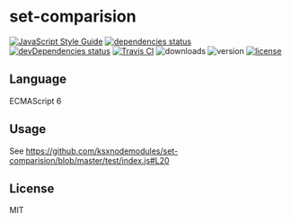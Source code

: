 
# set-comparision
[![JavaScript Style Guide](https://img.shields.io/badge/code%20style-standard-brightgreen.svg)](http://standardjs.com/)
[![dependencies status](https://david-dm.org/ksxnodemodules/set-comparision.svg)](https://david-dm.org/ksxnodemodules/set-comparision#info=dependencies)
[![devDependencies status](https://david-dm.org/ksxnodemodules/set-comparision/dev-status.svg)](https://david-dm.org/ksxnodemodules/set-comparision#info=devDependencies)
[![Travis CI](https://travis-ci.org/ksxnodemodules/set-comparision.svg?branch=master)](https://travis-ci.org/ksxnodemodules/set-comparision)
![downloads](https://img.shields.io/npm/dt/set-comparision.svg)
![version](https://img.shields.io/npm/v/set-comparision.svg)
[![license](https://img.shields.io/npm/l/set-comparision.svg)](http://spdx.org/licenses/MIT)

## Language

ECMAScript 6

## Usage

See https://github.com/ksxnodemodules/set-comparision/blob/master/test/index.js#L20

## License

MIT
